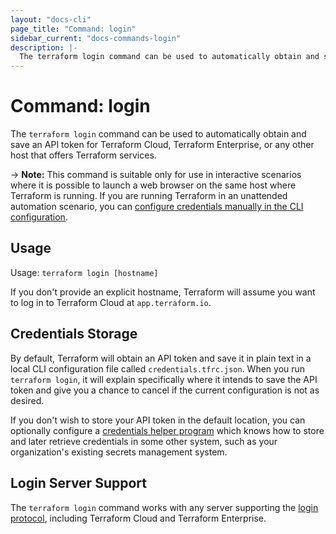 ```yaml
---
layout: "docs-cli"
page_title: "Command: login"
sidebar_current: "docs-commands-login"
description: |-
  The terraform login command can be used to automatically obtain and save an API token for Terraform Cloud, Terraform Enterprise, or any other host that offers Terraform services.
---
```


# Command: login

The `terraform login` command can be used to automatically obtain and save an
API token for Terraform Cloud, Terraform Enterprise, or any other host that offers Terraform services.

-> **Note:** This command is suitable only for use in interactive scenarios
where it is possible to launch a web browser on the same host where Terraform
is running. If you are running Terraform in an unattended automation scenario,
you can
[configure credentials manually in the CLI configuration](https://www.terraform.io/docs/commands/cli-config.html#credentials).

## Usage

Usage: `terraform login [hostname]`

If you don't provide an explicit hostname, Terraform will assume you want to
log in to Terraform Cloud at `app.terraform.io`.

## Credentials Storage

By default, Terraform will obtain an API token and save it in plain text in a
local CLI configuration file called `credentials.tfrc.json`. When you run
`terraform login`, it will explain specifically where it intends to save
the API token and give you a chance to cancel if the current configuration is
not as desired.

If you don't wish to store your API token in the default location, you can
optionally configure a
[credentials helper program](cli-config.html#credentials-helpers) which knows
how to store and later retrieve credentials in some other system, such as
your organization's existing secrets management system.

## Login Server Support

The `terraform login` command works with any server supporting the
[login protocol](/docs/internals/login-protocol.html), including Terraform Cloud
and Terraform Enterprise.
